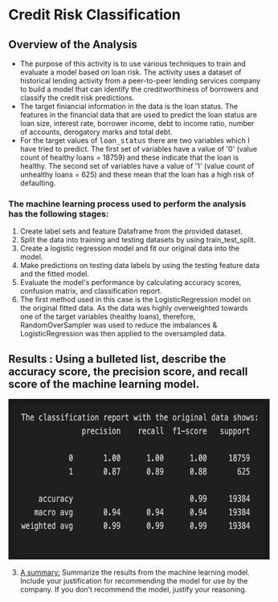 # Credit Risk Classification
## Overview of the Analysis 
* The purpose of this activity is to use various techniques to train and evaluate a model based on loan risk. The activity uses a dataset of historical lending activity from a peer-to-peer lending services company to build a model that can identify the creditworthiness of borrowers and classify the credit risk predictions. 
* The target finiancial information in the data is the loan status. The features in the financial data that are used to predict the loan status are loan size, interest rate, borrower income,  debt to income ratio, number of accounts, derogatory marks and total debt. 
* For the target values of <samp>loan_status</samp> there are two variables which I have tried to predict. The first set of variables have a value of '0' (value count of healthy loans = 18759) and these indicate that the loan is healthy. The second set of variables have a value of '1' (value count of unhealthy loans = 625) and these mean that the loan has a high risk of defaulting.

### The machine learning process used to perform the analysis has the following stages: 
1. Create label sets and feature Dataframe from the provided dataset.
2. Split the data into training and testing datasets by using train_test_split.
3. Create a logistic regression model and fit our original data into the model.
4. Make predictions on testing data labels by using the testing feature data and the fitted model.
5. Evaluate the model's performance by calculating accuracy scores, confusion matrix, and classification report.
6. The first method used in this case is the LogisticRegression model on the original fitted data. As the data was highly overweighted towards one of the target variables (healthy loans), therefore, RandomOverSampler was used to reduce the imbalances & LogisticRegression was then applied to the oversampled data.

## Results : Using a bulleted list, describe the accuracy score, the precision score, and recall score of the machine learning model.

<p align="center">
<img src="https://github.com/molleighH/credit-risk-classification/blob/main/Credit_Risk/Resources/original_data_classification_report.png" width="500" height="300" border="10"/>
</p>



3. <ins>A summary:</ins> Summarize the results from the machine learning model. Include your justification for recommending the model for use by the company. If you don’t recommend the model, justify your reasoning.

